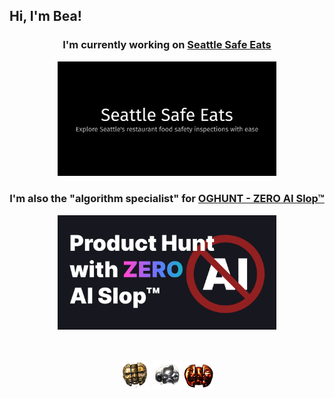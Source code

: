 <h2>Hi, I'm Bea!</h2>

<div align=center>
  <h3>I'm currently working on <a href="https://seattlesafeeats.com">Seattle Safe Eats</a></h3>
</div>

<div align=center>
   <a href="https://seattlesafeeats.com">
    <img src="https://github.com/ArcherScript/ArcherScript/blob/main/assets/og-undefined.png" width="350" />
  </a>
</div>

<div align="center">
  <h3>I'm also the "algorithm specialist" for <a href="https://oghunt.com">OGHUNT - ZERO AI Slop™</a></h3>
</div>

<div align=center>
   <a href="https://seattlesafeeats.com">
    <img src="https://github.com/Hacksore/oghunt/blob/yippe/public/no-slop-og.png" width="350" />
  </a>
</div>

<h2> </h2>
<br />

<div align=center>
  <a href="https://x.com/archer_script"><img src="https://github.com/ArcherScript/ArcherScript/blob/main/assets/chaos.png?raw=true" /></a>
  <a href="https://linkedin.com/in/beaarcher"><img src="https://github.com/ArcherScript/ArcherScript/blob/main/assets/regret.png?raw=true" /></a>
  <a href="https://a4r.dev"><img src="https://github.com/ArcherScript/ArcherScript/blob/main/assets/corrupt.png?raw=true" /></a>
</div>

<!--
<div align=center>
  <a href="https://a4r.dev">
  <img src="https://github.com/ArcherScript/ArcherScript/blob/main/assets/hh.png?raw=true" />
  </a>
</div>
-->

